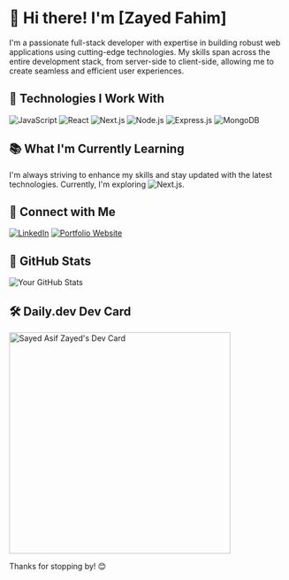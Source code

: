 # 👋 Hi there! I'm [Zayed Fahim]

I'm a passionate full-stack developer with expertise in building robust web applications using cutting-edge technologies. My skills span across the entire development stack, from server-side to client-side, allowing me to create seamless and efficient user experiences.

## 🚀 Technologies I Work With

![JavaScript](https://img.shields.io/badge/-JavaScript-F7DF1E?logo=javascript&logoColor=white&style=flat-square)
![React](https://img.shields.io/badge/-React-61DAFB?logo=react&logoColor=white&style=flat-square)
![Next.js](https://img.shields.io/badge/-Next.js-000000?logo=next.js&logoColor=white&style=flat-square)
![Node.js](https://img.shields.io/badge/-Node.js-339933?logo=node.js&logoColor=white&style=flat-square)
![Express.js](https://img.shields.io/badge/-Express.js-000000?logo=express&logoColor=white&style=flat-square)
![MongoDB](https://img.shields.io/badge/-MongoDB-47A248?logo=mongodb&logoColor=white&style=flat-square)

## 📚 What I'm Currently Learning

I'm always striving to enhance my skills and stay updated with the latest technologies. Currently, I'm exploring ![Next.js](https://img.shields.io/badge/-Next.js-000000?logo=next.js&logoColor=white&style=flat-square).

## 🤝 Connect with Me

[![LinkedIn](https://img.shields.io/badge/-LinkedIn-0077B5?logo=linkedin&logoColor=white&style=flat-square)](https://www.linkedin.com/in/zayed-fahim/)
[![Portfolio Website](https://img.shields.io/badge/-Portfolio-000000?style=flat-square)](https://zayed-fahim.web.app/)

## 🌈 GitHub Stats

![Your GitHub Stats](https://github-readme-stats.vercel.app/api?username=Zayed-Fahim&show_icons=true&hide=contribs,issues&theme=radical)

## 🛠️ Daily.dev Dev Card

<a href="https://app.daily.dev/zayedfahim"><img src="https://api.daily.dev/devcards/4cac81e71faf4b6ab790cf0447a83930.png?r=xrv" width="400" alt="Sayed Asif Zayed's Dev Card"/></a>

Thanks for stopping by! 😊
